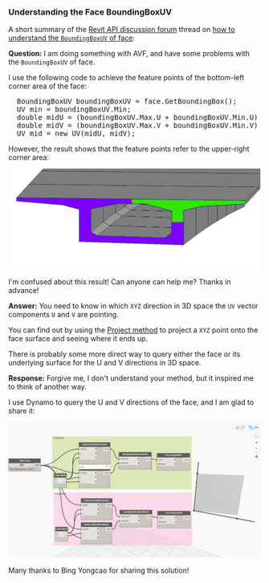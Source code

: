 <head>
<meta http-equiv="Content-Type" content="text/html; charset=utf-8">
<link rel="stylesheet" type="text/css" href="bc.css">
<script src="https://cdn.rawgit.com/google/code-prettify/master/loader/run_prettify.js" type="text/javascript"></script>
<script async src="https://platform.twitter.com/widgets.js" charset="utf-8"></script>
</head>

<!---

twitter:

 the #RevitAPI #DynamoBim @AutodeskForge @AutodeskRevit #bim #ForgeDevCon 

&ndash; 
...

linkedin:

#bim #DynamoBim #ForgeDevCon #Revit #API #IFC #SDK #AI #VisualStudio #Autodesk #AEC #adsk

the [Revit API discussion forum](http://forums.autodesk.com/t5/revit-api-forum/bd-p/160) thread

<center>
<img src="img/" alt="" title="" width="600"/>
<p style="font-size: 80%; font-style:italic"></p>
</center>

-->

### Understanding the Face BoundingBoxUV

A short summary of 
the [Revit API discussion forum](http://forums.autodesk.com/t5/revit-api-forum/bd-p/160) thread
on [how to understand the `BoundingBoxUV` of face](https://forums.autodesk.com/t5/revit-api-forum/how-to-understand-the-boundingboxuv-of-face/m-p/9374555):

**Question:** I am doing something with AVF, and have some problems with the `BoundingBoxUV` of face.

I use the following code to achieve the feature points of the bottom-left corner area of the face:

<pre class="code">
  BoundingBoxUV boundingBoxUV = face.GetBoundingBox();
  UV min = boundingBoxUV.Min;
  double midU = (boundingBoxUV.Max.U + boundingBoxUV.Min.U) / 2;
  double midV = (boundingBoxUV.Max.V + boundingBoxUV.Min.V) / 2;
  UV mid = new UV(midU, midV);
</pre>

However, the result shows that the feature points refer to the upper-right corner area:

<center>
<img src="img/face_bounding_box_ll.png" alt="Face bounding box lower left" title="Face bounding box lower left" width="500"/> <!-- 1142 -->
</center>

I'm confused about this result! Can anyone can help me? Thanks in advance!

**Answer:** You need to know in which `XYZ` direction in 3D space the `UV` vector components `U` and `V` are pointing.

You can find out by using
the [Project method](https://www.revitapidocs.com/2020/802cc09b-d0a4-dfc5-8ca1-e8c5e8cd4ced.htm) to
project a `XYZ` point onto the face surface and seeing where it ends up.

There is probably some more direct way to query either the face or its underlying surface for the U and V directions in 3D space.

**Response:** Forgive me, I don't understand your method, but it inspired me to think of another way.

I use Dynamo to query the U and V directions of the face, and I am glad to share it:

<center>
<img src="img/face_bounding_box_uv_dyn.png" alt="Dynamo query for face U and V" title="Dynamo query for face U and V" width="800"/> <!-- 1506 -->
</center>

Many thanks to Bing Yongcao for sharing this solution!

